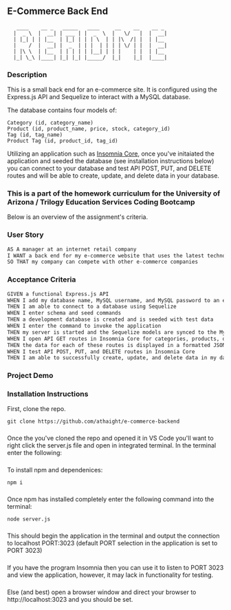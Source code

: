 ## E-Commerce Back End

```
   ____    __ _   _____   ____     __    __    __ _
  |  _ \  |  __| | ___ | |  _  \  |   \/   |  |  __|
  | |_| | | |__  | |_| | | | \  | | |\  /| |  | |__
  |    /  |  __| |  _  | | |  | | | | \/ | |  |  __|
  | |\ \  | |__  | | | | | |__| | | |    | |  | |__
  |_| \_\ |____| |_| |_| |_____/  |_|    |_|  |____| 
  ```

### Description
This is a small back end for an e-commerce site. It is configured using the Express.js API and Sequelize to interact with a MySQL database.

The database contains four models of: 

```
Category (id, category_name)
Product (id, product_name, price, stock, category_id)
Tag (id, tag_name)
Product Tag (id, product_id, tag_id)
```

Utilizing an application such as <a href="https://insomnia.rest/products/insomnia" target="_blank">Insomnia Core</a>, once you've initaiated the application and seeded the database (see installation instructions below) you can connect to your database and test API POST, PUT, and DELETE routes and will be able to create, update, and delete data in your database. 

### This is a part of the homework curriculum for the University of Arizona / Trilogy Education Services Coding Bootcamp
Below is an overview of the assignment's criteria.

### User Story
```md
AS A manager at an internet retail company
I WANT a back end for my e-commerce website that uses the latest technologies
SO THAT my company can compete with other e-commerce companies
```

### Acceptance Criteria
```md
GIVEN a functional Express.js API
WHEN I add my database name, MySQL username, and MySQL password to an environment variable file
THEN I am able to connect to a database using Sequelize
WHEN I enter schema and seed commands
THEN a development database is created and is seeded with test data
WHEN I enter the command to invoke the application
THEN my server is started and the Sequelize models are synced to the MySQL database
WHEN I open API GET routes in Insomnia Core for categories, products, or tags
THEN the data for each of these routes is displayed in a formatted JSON
WHEN I test API POST, PUT, and DELETE routes in Insomnia Core
THEN I am able to successfully create, update, and delete data in my database
```

### Project Demo

### Installation Instructions
First, clone the repo. 
```
git clone https://github.com/athaight/e-commerce-backend
```
###
Once the you've cloned the repo and opened it in VS Code you'll want to right click the server.js file and open in integrated terminal. In the terminal enter the following:
###
To install npm and dependenices:
```
npm i
```
###
Once npm has installed completely enter the following command into the terminal:
```
node server.js
```
###
This should begin the application in the terminal and output the connection to localhost PORT:3023 
(default PORT selection in the application is set to PORT 3023) 
###
If you have the program Insomnia then you can use it to listen to PORT 3023 and view the application, however, it may lack in functionality for testing. 
###
Else (and best) open a browser window and direct your browser to http://localhost:3023 and you should be set.
